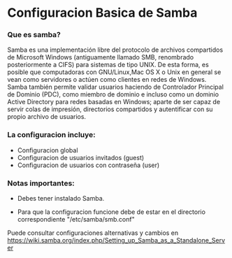 # Configuracion Basica de Samba

### Que es samba?

Samba es una implementación libre del protocolo de archivos compartidos de Microsoft Windows (antiguamente llamado SMB, renombrado posteriormente a CIFS) para sistemas de tipo UNIX.
De esta forma, es posible que computadoras con GNU/Linux,Mac OS X o Unix en general se vean como servidores o actúen como clientes en redes de Windows.
Samba también permite validar usuarios haciendo de Controlador Principal de Dominio (PDC), como miembro de dominio e incluso como un dominio Active Directory para redes basadas en Windows;
aparte de ser capaz de servir colas de impresión, directorios compartidos y autentificar con su propio archivo de usuarios.


### La configuracion incluye:

- Configuracion global
- Configuracion de usuarios invitados (guest)
- Configuracion de usuarios con contraseña (user)

### Notas importantes:

- Debes tener instalado Samba.

- Para que la configuracion funcione debe de estar en el directorio correspondiente "/etc/samba/smb.conf"

Puede consultar configuraciones alternativas y cambios en https://wiki.samba.org/index.php/Setting_up_Samba_as_a_Standalone_Server
